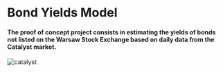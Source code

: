 # Bond Yields Model
#### The proof of concept project consists in estimating the yields of bonds not listed on the Warsaw Stock Exchange based on daily data from the Catalyst market.

![catalyst](https://user-images.githubusercontent.com/106902757/172044986-258e266f-8d49-4224-ab8d-ba808aab76a3.png)
